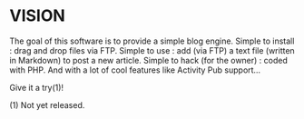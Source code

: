# VISION

The goal of this software is to provide a simple blog engine. Simple to install : drag and drop files via FTP. Simple to use : add (via FTP) a text file (written in Markdown) to post a new article. Simple to hack (for the owner) : coded with PHP. And with a lot of cool features like Activity Pub support…

Give it a try(1)!

(1) Not yet released.
